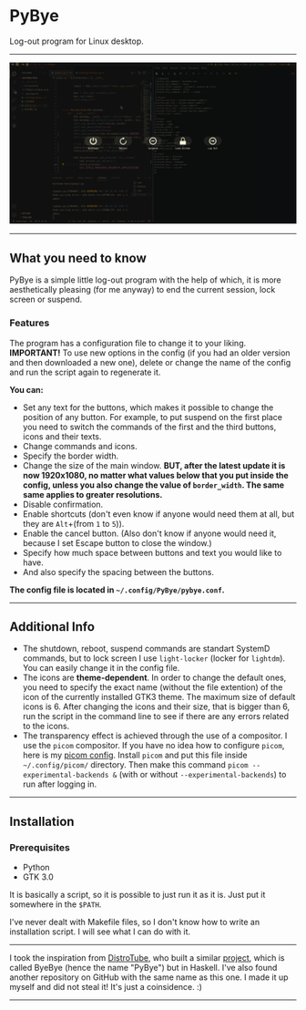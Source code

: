 # PyBye
Log-out program for Linux desktop.
****
![Screenshot](/Screenshot/PyBye-window.png "Main window")
****
## What you need to know

PyBye is a simple little log-out program with the help of which, it is more aesthetically pleasing (for me anyway) to end the current session, lock screen or suspend.

### Features

The program has a configuration file to change it to your liking. 
<b>IMPORTANT!</b> To use new options in the config (if you had an older version and then downloaded a new one), delete or change the name of the config and run the script again to regenerate it.

<b><p>You can:</p></b>

- Set any text for the buttons, which makes it possible to change the position of any button. For example, to put suspend on the first place you need to switch the commands of the first and the third buttons, icons and their texts.
- Change commands and icons.
- Specify the border width.
- Change the size of the main window. <b>BUT, after the latest update it is now 1920x1080, no matter what values below that you put inside the config, unless you also change the value of `border_width`. The same same applies to greater resolutions.</b>
- Disable confirmation.
- Enable shortcuts (don't even know if anyone would need them at all, but they are `Alt`+(from `1` to `5`)). 
- Enable the cancel button. (Also don't know if anyone would need it, because I set Escape button to close the window.)
- Specify how much space between buttons and text you would like to have.
- And also specify the spacing between the buttons.

<b>The config file is located in `~/.config/PyBye/pybye.conf`.</b>

****

## Additional Info
* The shutdown, reboot, suspend commands are standart SystemD commands, but to lock screen I use `light-locker` (locker for `lightdm`). You can easily change it in the config file.
* The icons are <b>theme-dependent</b>. In order to change the default ones, you need to specify the exact name (without the file extention) of the icon of the currently installed GTK3 theme. The maximum size of default icons is 6. After changing the icons and their size, that is bigger than 6, run the script in the command line to see if there are any errors related to the icons.
* The transparency effect is achieved through the use of a compositor. I use the `picom` compositor. If you have no idea how to configure `picom`, here is my [picom config](https://github.com/x-crowbar-x/Dotfiles/tree/main/picom). Install `picom` and put this file inside `~/.config/picom/` directory. Then make this command `picom --experimental-backends &` (with or without `--experimental-backends`) to run after logging in.

****

## Installation

### Prerequisites
- Python
- GTK 3.0

It is basically a script, so it is possible to just run it as it is. Just put it somewhere in the `$PATH`. 
<p>I've never dealt with Makefile files, so I don't know how to write an installation script. I will see what I can do with it.</p>

*****

I took the inspiration from [DistroTube](https://www.youtube.com/c/DistroTube "Derek Taylor's chanel"), who built a similar [project](https://gitlab.com/dwt1/byebye "ByeBye on GitLab"), which is called ByeBye (hence the name "PyBye") but in Haskell. I've also found another repository on GitHub with the same name as this one. I made it up myself and did not steal it! It's just a coinsidence. :)

*****